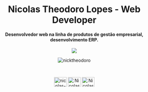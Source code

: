 <h1 align="center">Nicolas Theodoro Lopes - Web Developer</h1>
<h4 align="center">Desenvolvedor web na linha de produtos de gestão empresarial, desenvolvimento ERP.</h4>

<p align="center">
<img align="center" src="https://github-readme-stats.vercel.app/api/top-langs/?username=nicktheodoro&layout=donut&theme=dracula&hide=css"/>
<p>

<p align="center">
<img align="center" src="https://github-readme-stats-sigma-five.vercel.app/api?username=nicktheodoro&show_icons=true&theme=dracula&" alt="nicktheodoro" />
</p>

<br />
<p align="center">
<a href="https://linkedin.com/in/nicolas-theodoro" target="blank"><img align="center" src="https://raw.githubusercontent.com/rahuldkjain/github-profile-readme-generator/master/src/images/icons/Social/linked-in-alt.svg" alt="nicolas-theodoro" height="30" width="40" /></a>
<a href="https://twitter.com/nictheodoro" target="blank"><img align="center" src="https://raw.githubusercontent.com/rahuldkjain/github-profile-readme-generator/master/src/images/icons/Social/twitter.svg" alt="Nicolas Theodoro#0310" height="30" width="40" /></a>
<a href="https://discord.gg/Nicolas Theodoro#0310" target="blank"><img align="center" src="https://raw.githubusercontent.com/rahuldkjain/github-profile-readme-generator/master/src/images/icons/Social/discord.svg" alt="Nicolas Theodoro#0310" height="30" width="40" /></a>
</p>
